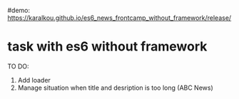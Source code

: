 #demo: https://karalkou.github.io/es6_news_frontcamp_without_framework/release/

# task with es6 without framework

TO DO:
1. Add loader
2. Manage situation when title and desription is too long (ABC News)
